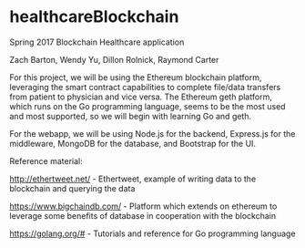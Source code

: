 # healthcareBlockchain
Spring 2017 Blockchain Healthcare application

Zach Barton, Wendy Yu, Dillon Rolnick, Raymond Carter

For this project, we will be using the Ethereum blockchain platform, leveraging the smart contract capabilities to complete file/data transfers from patient to physician and vice versa. The Ethereum geth platform, which runs on the Go programming language, seems to be the most used and most supported, so we will begin with learning Go and geth.

For the webapp, we will be using Node.js for the backend, Express.js for the middleware, MongoDB for the database, and Bootstrap for the UI.


Reference material:

http://ethertweet.net/ - Ethertweet, example of writing data to the blockchain and querying the data

https://www.bigchaindb.com/ - Platform which extends on ethereum to leverage some benefits of database in cooperation with the blockchain

https://golang.org/# - Tutorials and reference for Go programming language